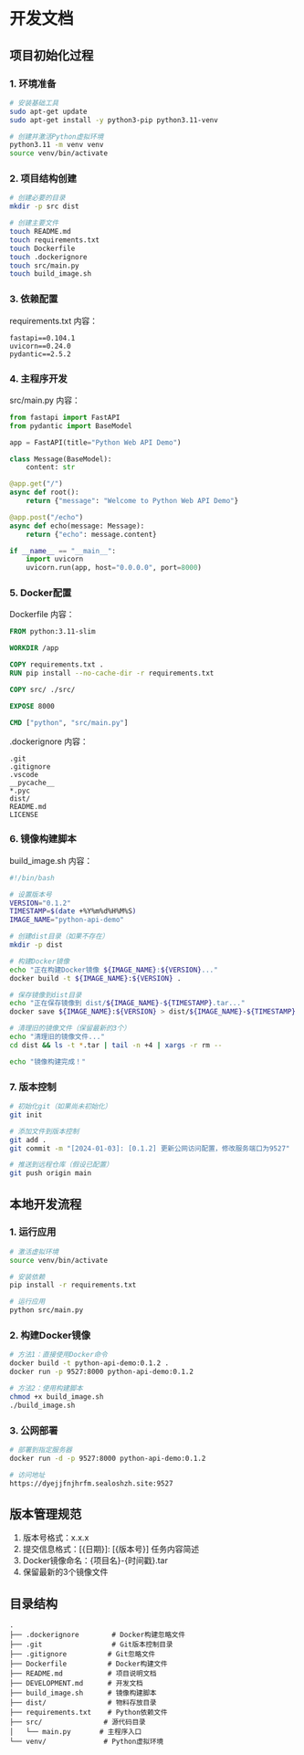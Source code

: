 # 开发文档

## 项目初始化过程

### 1. 环境准备
```bash
# 安装基础工具
sudo apt-get update
sudo apt-get install -y python3-pip python3.11-venv

# 创建并激活Python虚拟环境
python3.11 -m venv venv
source venv/bin/activate
```

### 2. 项目结构创建
```bash
# 创建必要的目录
mkdir -p src dist

# 创建主要文件
touch README.md
touch requirements.txt
touch Dockerfile
touch .dockerignore
touch src/main.py
touch build_image.sh
```

### 3. 依赖配置
requirements.txt 内容：
```
fastapi==0.104.1
uvicorn==0.24.0
pydantic==2.5.2
```

### 4. 主程序开发
src/main.py 内容：
```python
from fastapi import FastAPI
from pydantic import BaseModel

app = FastAPI(title="Python Web API Demo")

class Message(BaseModel):
    content: str

@app.get("/")
async def root():
    return {"message": "Welcome to Python Web API Demo"}

@app.post("/echo")
async def echo(message: Message):
    return {"echo": message.content}

if __name__ == "__main__":
    import uvicorn
    uvicorn.run(app, host="0.0.0.0", port=8000)
```

### 5. Docker配置
Dockerfile 内容：
```dockerfile
FROM python:3.11-slim

WORKDIR /app

COPY requirements.txt .
RUN pip install --no-cache-dir -r requirements.txt

COPY src/ ./src/

EXPOSE 8000

CMD ["python", "src/main.py"]
```

.dockerignore 内容：
```
.git
.gitignore
.vscode
__pycache__
*.pyc
dist/
README.md
LICENSE
```

### 6. 镜像构建脚本
build_image.sh 内容：
```bash
#!/bin/bash

# 设置版本号
VERSION="0.1.2"
TIMESTAMP=$(date +%Y%m%d%H%M%S)
IMAGE_NAME="python-api-demo"

# 创建dist目录（如果不存在）
mkdir -p dist

# 构建Docker镜像
echo "正在构建Docker镜像 ${IMAGE_NAME}:${VERSION}..."
docker build -t ${IMAGE_NAME}:${VERSION} .

# 保存镜像到dist目录
echo "正在保存镜像到 dist/${IMAGE_NAME}-${TIMESTAMP}.tar..."
docker save ${IMAGE_NAME}:${VERSION} > dist/${IMAGE_NAME}-${TIMESTAMP}.tar

# 清理旧的镜像文件（保留最新的3个）
echo "清理旧的镜像文件..."
cd dist && ls -t *.tar | tail -n +4 | xargs -r rm --

echo "镜像构建完成！"
```

### 7. 版本控制
```bash
# 初始化git（如果尚未初始化）
git init

# 添加文件到版本控制
git add .
git commit -m "[2024-01-03]: [0.1.2] 更新公网访问配置，修改服务端口为9527"

# 推送到远程仓库（假设已配置）
git push origin main
```

## 本地开发流程

### 1. 运行应用
```bash
# 激活虚拟环境
source venv/bin/activate

# 安装依赖
pip install -r requirements.txt

# 运行应用
python src/main.py
```

### 2. 构建Docker镜像
```bash
# 方法1：直接使用Docker命令
docker build -t python-api-demo:0.1.2 .
docker run -p 9527:8000 python-api-demo:0.1.2

# 方法2：使用构建脚本
chmod +x build_image.sh
./build_image.sh
```

### 3. 公网部署
```bash
# 部署到指定服务器
docker run -d -p 9527:8000 python-api-demo:0.1.2

# 访问地址
https://dyejjfnjhrfm.sealoshzh.site:9527
```

## 版本管理规范

1. 版本号格式：x.x.x
2. 提交信息格式：[{日期}]: [{版本号}] 任务内容简述
3. Docker镜像命名：{项目名}-{时间戳}.tar
4. 保留最新的3个镜像文件

## 目录结构
```
.
├── .dockerignore        # Docker构建忽略文件
├── .git                 # Git版本控制目录
├── .gitignore          # Git忽略文件
├── Dockerfile          # Docker构建文件
├── README.md           # 项目说明文档
├── DEVELOPMENT.md      # 开发文档
├── build_image.sh      # 镜像构建脚本
├── dist/               # 物料存放目录
├── requirements.txt    # Python依赖文件
├── src/               # 源代码目录
│   └── main.py       # 主程序入口
└── venv/              # Python虚拟环境
``` 
